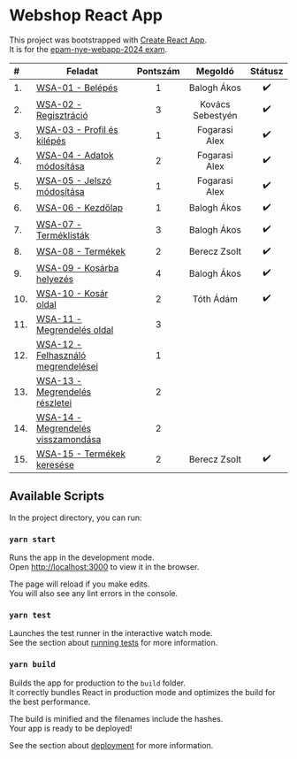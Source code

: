 # Webshop React App

This project was bootstrapped with [Create React App](https://github.com/facebook/create-react-app).\
It is for the [epam-nye-webapp-2024 exam](https://github.com/epam-nye-cooperation/epam-nye-webapp-2024/tree/main/exam-tasks).

| #    | Feladat                                                                                                                                             | Pontszám |     Megoldó      | Státusz |
| :--- | --------------------------------------------------------------------------------------------------------------------------------------------------- | :------: | :--------------: | :-----: |
| 1.   | [WSA-01 - Belépés](https://github.com/epam-nye-cooperation/epam-nye-webapp-2024/blob/main/exam-tasks/webshop-api/tasks/WSA-01.md)                   |    1     |   Balogh Ákos    |    ✔️    |
| 2.   | [WSA-02 - Regisztráció](https://github.com/epam-nye-cooperation/epam-nye-webapp-2024/blob/main/exam-tasks/webshop-api/tasks/WSA-02.md)              |    3     | Kovács Sebestyén |    ✔️    |
| 3.   | [WSA-03 - Profil és kilépés](https://github.com/epam-nye-cooperation/epam-nye-webapp-2024/blob/main/exam-tasks/webshop-api/tasks/WSA-03.md)         |    1     |  Fogarasi Alex   |    ✔️    |
| 4.   | [WSA-04 - Adatok módosítása](https://github.com/epam-nye-cooperation/epam-nye-webapp-2024/blob/main/exam-tasks/webshop-api/tasks/WSA-04.md)         |    2     |  Fogarasi Alex   |    ✔️    |
| 5.   | [WSA-05 - Jelszó módosítása](https://github.com/epam-nye-cooperation/epam-nye-webapp-2024/blob/main/exam-tasks/webshop-api/tasks/WSA-05.md)         |    1     |  Fogarasi Alex   |    ✔️    |
| 6.   | [WSA-06 - Kezdőlap](https://github.com/epam-nye-cooperation/epam-nye-webapp-2024/blob/main/exam-tasks/webshop-api/tasks/WSA-06.md)                  |    1     |   Balogh Ákos    |    ✔️    |
| 7.   | [WSA-07 - Terméklisták](https://github.com/epam-nye-cooperation/epam-nye-webapp-2024/blob/main/exam-tasks/webshop-api/tasks/WSA-07.md)              |    3     |   Balogh Ákos    |    ✔️    |
| 8.   | [WSA-08 - Termékek](https://github.com/epam-nye-cooperation/epam-nye-webapp-2024/blob/main/exam-tasks/webshop-api/tasks/WSA-08.md)                  |    2     |   Berecz Zsolt   |    ✔️    |
| 9.   | [WSA-09 - Kosárba helyezés](https://github.com/epam-nye-cooperation/epam-nye-webapp-2024/blob/main/exam-tasks/webshop-api/tasks/WSA-09.md)          |    4     |   Balogh Ákos    |    ✔️    |
| 10.  | [WSA-10 - Kosár oldal](https://github.com/epam-nye-cooperation/epam-nye-webapp-2024/blob/main/exam-tasks/webshop-api/tasks/WSA-10.md)               |    2     |    Tóth Ádám     |    ✔️    |
| 11.  | [WSA-11 - Megrendelés oldal](https://github.com/epam-nye-cooperation/epam-nye-webapp-2024/blob/main/exam-tasks/webshop-api/tasks/WSA-11.md)         |    3     |                  |         |
| 12.  | [WSA-12 - Felhasználó megrendelései](https://github.com/epam-nye-cooperation/epam-nye-webapp-2024/blob/main/exam-tasks/webshop-api/tasks/WSA-12.md) |    1     |                  |         |
| 13.  | [WSA-13 - Megrendelés részletei](https://github.com/epam-nye-cooperation/epam-nye-webapp-2024/blob/main/exam-tasks/webshop-api/tasks/WSA-13.md)     |    2     |                  |         |
| 14.  | [WSA-14 - Megrendelés visszamondása](https://github.com/epam-nye-cooperation/epam-nye-webapp-2024/blob/main/exam-tasks/webshop-api/tasks/WSA-14.md) |    2     |                  |         |
| 15.  | [WSA-15 - Termékek keresése](https://github.com/epam-nye-cooperation/epam-nye-webapp-2024/blob/main/exam-tasks/webshop-api/tasks/WSA-15.md)         |    2     |   Berecz Zsolt   |    ✔️    |

## Available Scripts

In the project directory, you can run:

### `yarn start`

Runs the app in the development mode.\
Open [http://localhost:3000](http://localhost:3000) to view it in the browser.

The page will reload if you make edits.\
You will also see any lint errors in the console.

### `yarn test`

Launches the test runner in the interactive watch mode.\
See the section about [running tests](https://facebook.github.io/create-react-app/docs/running-tests) for more information.

### `yarn build`

Builds the app for production to the `build` folder.\
It correctly bundles React in production mode and optimizes the build for the best performance.

The build is minified and the filenames include the hashes.\
Your app is ready to be deployed!

See the section about [deployment](https://facebook.github.io/create-react-app/docs/deployment) for more information.